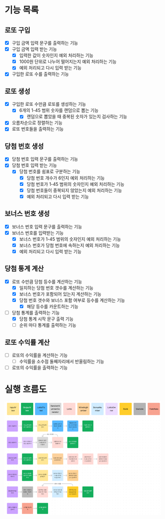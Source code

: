 # 기능 목록

## 로또 구입
- [x] 구입 금액 입력 문구를 출력하는 기능
- [x] 구입 금액 입력 받는 기능
  - [x] 입력한 값이 숫자인지 예외 처리하는 기능
  - [x] 1000원 단위로 나누어 떨어지는지 예외 처리하는 기능
  - [x] 예외 처리되고 다시 입력 받는 기능
- [x] 구입한 로또 수를 출력하는 기능

## 로또 생성
- [x] 구입한 로또 수만큼 로또를 생성하는 기능
  - [x] 6개의 1-45 범위 숫자를 랜덤으로 뽑는 기능
    - [x] 랜덤으로 뽑았을 때 중복된 숫자가 있는지 검사하는 기능
- [x] 오름차순으로 정렬하는 기능
- [x] 로또 번호들을 출력하는 기능

## 당첨 번호 생성
- [x] 당첨 번호 입력 문구를 출력하는 기능
- [x] 당첨 번호 입력 받는 기능
  - [x] 당첨 번호를 쉼표로 구분하는 기능
    - [x] 당첨 번호 개수가 6인지 예외 처리하는 기능
    - [x] 당첨 번호가 1-45 범위의 숫자인지 예외 처리하는 기능
    - [x] 당첨 번호들이 중복되지 않았는지 예외 처리하는 기능
    - [x] 예외 처리되고 다시 입력 받는 기능

## 보너스 번호 생성
- [x] 보너스 번호 입력 문구를 출력하는 기능
- [x] 보너스 번호를 입력받는 기능
  - [x] 보너스 번호가 1-45 범위의 숫자인지 예외 처리하는 기능
  - [x] 보너스 번호가 당첨 번호에 속하는지 예외 처리하는 기능
  - [x] 예외 처리되고 다시 입력 받는 기능

## 당첨 통계 계산
- [x] 로또 수만큼 당첨 등수를 계산하는 기능 
  - [x] 일치하는 당첨 번호 갯수를 계산하는 기능
  - [x] 보너스 번호가 포함되어 있는지 계산하는 기능
  - [x] 당첨 번호 갯수와 보너스 포함 여부로 등수를 계산하는 기능
    - [x] 해당 등수를 카운트하는 기능
- [ ] 당첨 통계를 출력하는 기능
  - [x] 당첨 통계 시작 문구 출력 기능
  - [ ] 순위 마다 통계를 출력하는 기능

## 로또 수익률 계산
- [ ] 로또의 수익률을 계산하는 기능
  - [ ] 수익률을 소수점 둘째자리에서 반올림하는 기능
- [ ] 로또의 수익률을 출력하는 기능

# 실행 흐름도
![img.png](img.png)